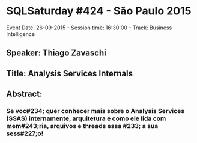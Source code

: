 # SQLSaturday #424 - São Paulo  2015
Event Date: 26-09-2015 - Session time: 16:30:00 - Track: Business Intelligence
## Speaker: Thiago Zavaschi
## Title: Analysis Services Internals
## Abstract:
### Se voc#234; quer conhecer mais sobre o Analysis Services (SSAS) internamente, arquitetura e como ele lida com mem#243;ria, arquivos e threads essa #233; a sua sess#227;o! 
